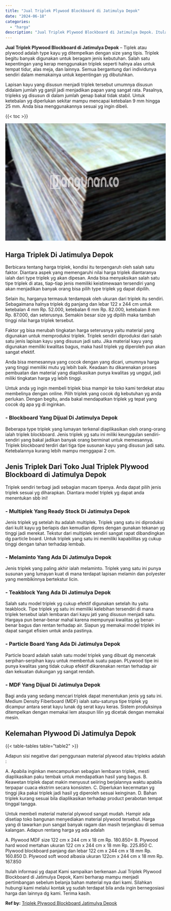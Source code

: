 ```yaml
---
title: "Jual Triplek Plywood Blockboard di Jatimulya Depok"
date: "2024-06-18"
categories: 
  - "harga"
description: "Jual Triplek Plywood Blockboard di Jatimulya Depok. Itulah informasi yg dapat Kami sampaikan berkenaan Jual Triplek Plywood Blockboard di Jatimulya Depok, Ka..."
---
```


**Jual Triplek Plywood Blockboard di Jatimulya Depok** – Tiplek atau plywood adalah type kayu yg ditempelkan dengan size yang tipis. Triplek begitu banyak digunakan untuk beragam jenis kebutuhan. Salah satu kepentingan yang kerap menggunakan triplek seperti halnya alas untuk tempat tidur, alas meja, dan lainnya. Semua bergantung dari individunya sendiri dalam memakainya untuk kepentingan yg dibutuhkan.

Lapisan kayu yang disusun menjadi triplek tersebut umumnya disusun didalam jumlah yg ganjil jadi menjadikan papan yang sangat rata. Pasalnya, tripleks yg disusun di dalam jumlah genap bakal tidak stabil. Untuk ketebalan yg diperlukan sekitar mampu mencapai ketebalan 9 mm hingga 25 mm. Anda bisa menggunakannya sesuai yg ingin dibeli.

{{< toc >}}

![Jual Triplek Plywood Blockboard di Jatimulya Depok](/images/jual-triplek-murah-40.png)

## Harga Triplek Di Jatimulya Depok

Berbicara tentang harga triplek, kondisi itu terpengaruh oleh salah satu faktor. Diantara aspek yang memengaruhi nilai harga triplek diantaranya ialah dari type triplek yg akan dipesan. Anda bisa menyaksikan salah satu tipe triplek di atas, tiap-tiap jenis memiliki keistimewaan tersendiri yang akan menjadikan banyak orang bisa pilih type triplek yg dapat dipilih.

Selain itu, harganya termasuk terdampak oleh ukuran dari triplek itu sendiri. Sebagaimana halnya triplek dg panjang dan lebar 122 x 244 cm untuk ketebalan 4 mm Rp. 52.000, ketebalan 6 mm Rp. 82.000, ketebalan 8 mm Rp. 87.000, dan seterusnya. Semakin besar size yg dipilih maka tambah tinggi nilai harga triplek tersebut.

Faktor yg bisa merubah tingkatan harga seterusnya yaitu material yang digunakan untuk memproduksi triplek. Triplek sendiri diproduksi dari salah satu jenis lapisan kayu yang disusun jadi satu. Jika material kayu yang digunakan memiliki kwalitas bagus, maka hasil triplek yg diperoleh pun akan sangat efektif.

Anda bisa memesannya yang cocok dengan yang dicari, umumnya harga yang tinggi memiliki mutu yg lebih baik. Keadaan itu dikarenakan proses pembuatan dan material yang diaplikasikan punya kwalitas yg unggul, jadi miliki tingkatan harga yg lebih tinggi.

Untuk anda yg ingin membeli triplek bisa mampir ke toko kami terdekat atau membelinya dengan online. Pilih triplek yang cocok dg kebutuhan yg anda perlukan. Dengan begitu, anda bakal mendapatkan triplek yg tepat yang cocok dg apa yg di inginkan.

### \- Blockboard Yang Dijual Di Jatimulya Depok

Beberapa type triplek yang lumayan terkenal diaplikasikan oleh orang-orang ialah triplek blockboard. Jenis triplek yg satu ini miliki keunggulan sendiri-sendiri yang bakal jadikan banyak orang berminat untuk memesannya. Triplek blockboard terdiri dari tiga tipe susunan kayu yang disusun jadi satu. Ketebalannya kurang lebih mampu menggapai 2 cm.

## Jenis Triplek Dari Toko Jual Triplek Plywood Blockboard di Jatimulya Depok

Triplek sendiri terbagi jadi sebagian macam tipenya. Anda dapat pilih jenis triplek sesuai yg diharapkan. Diantara model triplek yg dapat anda menentukan sbb ini!

### \- Multiplek Yang Ready Stock Di Jatimulya Depok

Jenis triplek yg setelah itu adalah multiplek. Triplek yang satu ini diproduksi dari kulit kayu yg berlapis dan kemudian dipres dengan gunakan tekanan yg tinggi jadi merekat. Tekstur dari multiplek sendiri sangat rapat dibandingkan dg particle board. Untuk triplek yang satu ini memiliki kapabilitas yg cukup tinggi dengan tahan terhadap lembab.

### \- Melaminto Yang Ada Di Jatimulya Depok

Jenis triplek yang paling akhir ialah melaminto. Triplek yang satu ini punya susunan yang lumayan kuat di mana terdapat lapisan melamin dan polyester yang membikinnya bertekstur licin.

### \- Teakblock Yang Ada Di Jatimulya Depok

Salah satu model triplek yg cukup efektif digunakan setelah itu yaitu teakblock. Tipe triplek yg satu ini memiliki kelebihan tersendiri di mana triplek tersebut ialah lembaran dari kayu jati yang disusun menjadi satu. Hargaya pun benar-benar mahal karena mempunyai kwalitas yg benar-benar bagus dan rentan terhadap air. Siapun yg memakai model triplek ini dapat sangat efisien untuk anda pastinya.

### \- Particle Board Yang Ada Di Jatimulya Depok

Particle board adalah salah satu model triplek yang dibuat dg mencetak serpihan-serpihan kayu untuk membentuk suatu papan. PLywood tipe ini punya kwalitas yang tidak cukup efektif dikarenakan rentan terhadap air dan kekuatan dukungan yg sangat rendah.

### \- MDF Yang Dijual Di Jatimulya Depok

Bagi anda yang sedang mencari triplek dapat menentukan jenis yg satu ini. Medium Density Fiberboard (MDF) ialah satu-satunya tipe triplek yg dicampur antara serat kayu lunak dg serat kayu keras. Sistem produksinya ditempelkan dengan memakai lem ataupun lilin yg dicetak dengan memakai mesin.

## Kelemahan Plywood Di Jatimulya Depok

{{< table-tables table="table2" >}}

Adapun sisi negative dari penggunaan material plywood atau tripleks adalah :

A. Apabila inginkan mencampurkan sebagian lembaran triplek, mesti diaplikasikan paku tembak untuk mendapatkan hasil yang bagus. B. Keawetan triplek dapat makin menyusut seiiring berjalannya waktu apabila terpapar cuaca ekstrim secara konsisten. C. Diperlukan kecermatan yg tinggi jika pakai triplek jadi hasil yg diperoleh sesuai keinginan. D. Bahan triplek kurang sesuai bila diaplikasikan terhadap product perabotan tempat tinggal tangga.

Untuk membeli material material plywood sangat mudah. Hampir ada disetiap toko bangunan menyediakan material plywood tersebut. Harga yang di tawarkan pun sangat banyak ragam dan masih terjangkau di semua kalangan. Adapun rentang harga yg ada adalah

A. Plywood MDF size 122 cm x 244 cm x 18 cm Rp. 180.850< B. Plywood hard wood mertahan ukuran 122 cm x 244 cm x 18 mm Rp. 225.850 C. Plywood blockboard panjang dan lebar 122 cm x 244 cm x 18 mm Rp. 160.850 D. Plywood soft wood albasia ukuran 122cm x 244 cm x 18 mm Rp. 167.850

Itulah informasi yg dapat Kami sampaikan berkenaan Jual Triplek Plywood Blockboard di Jatimulya Depok, Kami berharap mampu menjadi pertimbangan sebelum belanja bahan material nya dari kami. Silahkan hubungi kami melalui kontak yg sudah terdapat bila anda ingin bernegosiasi harga dan lainnya dg kami. Terima kasih.

**Ref by:** [Triplek Plywood Blockboard Jatimulya Depok](https://id.wikipedia.org/wiki/Triplek)
